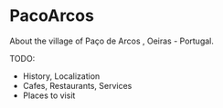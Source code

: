 # PacoArcos
About the village of Paço de Arcos , Oeiras - Portugal.

TODO:
- History, Localization
- Cafes, Restaurants, Services
- Places to visit

